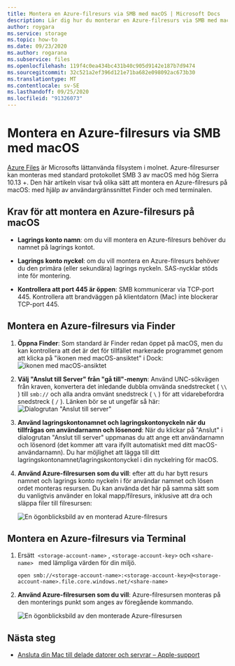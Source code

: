 ```yaml
---
title: Montera en Azure-filresurs via SMB med macOS | Microsoft Docs
description: Lär dig hur du monterar en Azure-filresurs via SMB med macOS med hjälp av Finder eller Terminal. Azure Files är Microsofts lättanvända filsystem i molnet.
author: roygara
ms.service: storage
ms.topic: how-to
ms.date: 09/23/2020
ms.author: rogarana
ms.subservice: files
ms.openlocfilehash: 119f4c0ea434bc431b40c905d9142e187b7d9474
ms.sourcegitcommit: 32c521a2ef396d121e71ba682e098092ac673b30
ms.translationtype: MT
ms.contentlocale: sv-SE
ms.lasthandoff: 09/25/2020
ms.locfileid: "91326073"
---
```

# <a name="mount-azure-file-share-over-smb-with-macos"></a>Montera en Azure-filresurs via SMB med macOS
[Azure Files](storage-files-introduction.md) är Microsofts lättanvända filsystem i molnet. Azure-filresurser kan monteras med standard protokollet SMB 3 av macOS med hög Sierra 10.13 +. Den här artikeln visar två olika sätt att montera en Azure-filresurs på macOS: med hjälp av användargränssnittet Finder och med terminalen.

## <a name="prerequisites-for-mounting-an-azure-file-share-on-macos"></a>Krav för att montera en Azure-filresurs på macOS
* **Lagrings konto namn**: om du vill montera en Azure-filresurs behöver du namnet på lagrings kontot.

* **Lagrings konto nyckel**: om du vill montera en Azure-filresurs behöver du den primära (eller sekundära) lagrings nyckeln. SAS-nycklar stöds inte för montering.

* **Kontrollera att port 445 är öppen**: SMB kommunicerar via TCP-port 445. Kontrollera att brandväggen på klientdatorn (Mac) inte blockerar TCP-port 445.

## <a name="mount-an-azure-file-share-via-finder"></a>Montera en Azure-filresurs via Finder
1. **Öppna Finder**: Som standard är Finder redan öppet på macOS, men du kan kontrollera att det är det för tillfället markerade programmet genom att klicka på "ikonen med macOS-ansiktet" i Dock:  
    ![ikonen med macOS-ansiktet](./media/storage-how-to-use-files-mac/mount-via-finder-1.png)

2. **Välj "Anslut till Server" från "gå till"-menyn**: Använd UNC-sökvägen från kraven, konvertera det inledande dubbla omvända snedstrecket ( `\\` ) till `smb://` och alla andra omvänt snedstreck ( `\` ) för att vidarebefordra snedstreck ( `/` ). Länken bör se ut ungefär så här: ![Dialogrutan "Anslut till server"](./media/storage-how-to-use-files-mac/mount-via-finder-2.png)

3. **Använd lagringskontonamnet och lagringskontonyckeln när du tillfrågas om användarnamn och lösenord**: När du klickar på "Anslut" i dialogrutan "Anslut till server" uppmanas du att ange ett användarnamn och lösenord (det kommer att vara ifyllt automatiskt med ditt macOS-användarnamn). Du har möjlighet att lägga till ditt lagringskontonamnet/lagringskontonyckel i din nyckelring för macOS.

4. **Använd Azure-filresursen som du vill**: efter att du har bytt resurs namnet och lagrings konto nyckeln i för användar namnet och lösen ordet monteras resursen. Du kan använda det här på samma sätt som du vanligtvis använder en lokal mapp/filresurs, inklusive att dra och släppa filer till filresursen:

    ![En ögonblicksbild av en monterad Azure-filresurs](./media/storage-how-to-use-files-mac/mount-via-finder-3.png)

## <a name="mount-an-azure-file-share-via-terminal"></a>Montera en Azure-filresurs via Terminal
1. Ersätt  `<storage-account-name>` , `<storage-account-key>` och `<share-name>`   med lämpliga värden för din miljö.

    ```
    open smb://<storage-account-name>:<storage-account-key>@<storage-account-name>.file.core.windows.net/<share-name>
    ```

2. **Använd Azure-filresursen som du vill**: Azure-filresursen monteras på den monterings punkt som anges av föregående kommando.  

    ![En ögonblicksbild av den monterade Azure-filresursen](./media/storage-how-to-use-files-mac/mount-via-terminal-1.png)

## <a name="next-steps"></a>Nästa steg
* [Ansluta din Mac till delade datorer och servrar – Apple-support](https://support.apple.com/guide/mac-help/connect-mac-shared-computers-servers-mchlp1140/mac)